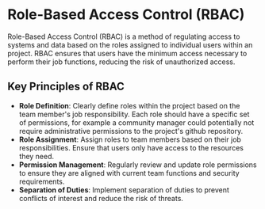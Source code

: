 # Role-Based Access Control (RBAC)

Role-Based Access Control (RBAC) is a method of regulating access to systems and data based on the roles assigned to individual users within an project. RBAC ensures that users have the minimum access necessary to perform their job functions, reducing the risk of unauthorized access.

## Key Principles of RBAC

- **Role Definition**: Clearly define roles within the project based on the team member's job responsibility. Each role should have a specific set of permissions, for example a community manager could potentially not require administrative permissions to the project's github repository.
- **Role Assignment**: Assign roles to team members based on their job responsibilities. Ensure that users only have access to the resources they need.
- **Permission Management**: Regularly review and update role permissions to ensure they are aligned with current team functions and security requirements.
- **Separation of Duties**: Implement separation of duties to prevent conflicts of interest and reduce the risk of threats.
